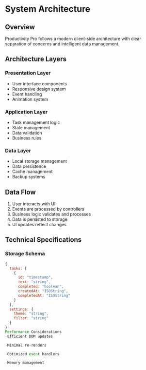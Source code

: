 # System Architecture

## Overview

Productivity Pro follows a modern client-side architecture with clear separation of concerns and intelligent data management.

## Architecture Layers

### Presentation Layer
- User interface components
- Responsive design system
- Event handling
- Animation system

### Application Layer
- Task management logic
- State management
- Data validation
- Business rules

### Data Layer
- Local storage management
- Data persistence
- Cache management
- Backup systems

## Data Flow

1. User interacts with UI
2. Events are processed by controllers
3. Business logic validates and processes
4. Data is persisted to storage
5. UI updates reflect changes

## Technical Specifications

### Storage Schema
```javascript
{
  tasks: [
    {
      id: "timestamp",
      text: "string",
      completed: "boolean",
      createdAt: "ISOString",
      completedAt: "ISOString"
    }
  ],
  settings: {
    theme: "string",
    filter: "string"
  }
}
Performance Considerations
-Efficient DOM updates

-Minimal re-renders

-Optimized event handlers

-Memory management
